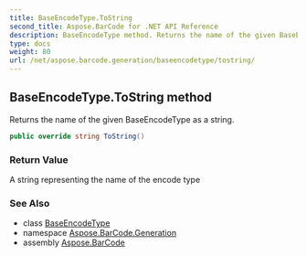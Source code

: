 ```yaml
---
title: BaseEncodeType.ToString
second_title: Aspose.BarCode for .NET API Reference
description: BaseEncodeType method. Returns the name of the given BaseEncodeType as a string
type: docs
weight: 80
url: /net/aspose.barcode.generation/baseencodetype/tostring/
---
```

## BaseEncodeType.ToString method

Returns the name of the given BaseEncodeType as a string.

```csharp
public override string ToString()
```

### Return Value

A string representing the name of the encode type

### See Also

* class [BaseEncodeType](../)
* namespace [Aspose.BarCode.Generation](../../../aspose.barcode.generation/)
* assembly [Aspose.BarCode](../../../)



